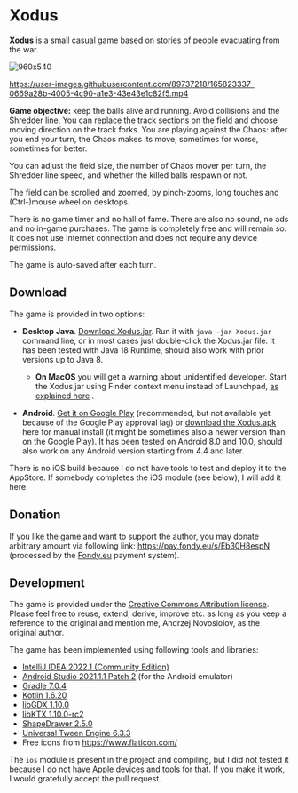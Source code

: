 # Xodus

**Xodus** is a small casual game based on stories of people evacuating from the war.

![960x540](https://user-images.githubusercontent.com/89737218/165823298-ac353ae3-d0ef-4a3c-9bb7-67a6bb7fe8f1.jpg)

https://user-images.githubusercontent.com/89737218/165823337-0669a28b-4005-4c90-a1e3-43e43e1c82f5.mp4

**Game objective:** keep the balls alive and running. Avoid collisions and the Shredder line.
You can replace the track sections on the field and choose moving direction on the track forks.
You are playing against the Chaos: after you end your turn, the Chaos makes its move, sometimes for worse,
sometimes for better.

You can adjust the field size, the number of Chaos mover per turn, the Shredder line speed, and whether the killed
balls respawn or not.

The field can be scrolled and zoomed, by pinch-zooms, long touches and (Ctrl-)mouse wheel on desktops.

There is no game timer and no hall of fame. There are also no sound, no ads and no in-game purchases.
The game is completely free and will remain so. It does not use Internet connection and does not require
any device permissions.

The game is auto-saved after each turn.

## Download

The game is provided in two options:

- **Desktop Java**. [Download Xodus.jar](https://github.com/andrzej-nov/Xodus/releases/download/v1.2/Xodus.jar).
  Run it with `java -jar Xodus.jar` command line, or in most cases just double-click the Xodus.jar 
  file. It has been tested with Java 18 Runtime, should also work with prior versions up to Java 8.
    - **On MacOS** you will get a warning about unidentified developer. Start the Xodus.jar 
      using Finder context menu instead of Launchpad,
      [as explained here](https://www.bemidjistate.edu/offices/its/knowledge-base/how-to-open-an-app-from-an-unidentified-developer-and-exempt-it-from-gatekeeper/)
      .

- **Android**. [Get it on Google Play](https://play.google.com/store/apps/details?id=com.andrzejn.xodus)
  (recommended, but not available yet because of the Google Play approval lag) or
  [download the Xodus.apk](https://github.com/andrzej-nov/Xodus/releases/download/v1.2/Xodus.apk)
  here for manual install (it might be sometimes also a newer version than on the Google Play). It has been tested
  on Android 8.0 and 10.0, should also work on any Android version starting from 4.4 and later.

There is no iOS build because I do not have tools to test and deploy it to the AppStore. If somebody completes the iOS
module (see below), I will add it here.

## Donation

If you like the game and want to support the author, you may donate arbitrary amount via following
link: https://pay.fondy.eu/s/Eb30H8espN (processed by the [Fondy.eu](https://fondy.io/) payment system).

## Development

The game is provided under the [Creative Commons Attribution license](https://creativecommons.org/licenses/by/4.0/).
Please feel free to reuse, extend, derive, improve etc. as long as you keep a reference to the original and mention me,
Andrzej Novosiolov, as the original author.

The game has been implemented using following tools and libraries:

- [IntelliJ IDEA 2022.1 (Community Edition)](https://www.jetbrains.com/idea/download/)
- [Android Studio 2021.1.1 Patch 2](https://developer.android.com/studio) (for the Android emulator)
- [Gradle 7.0.4](https://gradle.org/)
- [Kotlin 1.6.20](https://kotlinlang.org/)
- [libGDX 1.10.0](https://libgdx.com/)
- [libKTX 1.10.0-rc2](https://libktx.github.io/)
- [ShapeDrawer 2.5.0](https://github.com/earlygrey/shapedrawer#shape-drawer)
- [Universal Tween Engine 6.3.3](https://github.com/AurelienRibon/universal-tween-engine)
- Free icons from https://www.flaticon.com/

The `ios` module is present in the project and compiling, but I did not tested it because I do not have Apple devices
and tools for that. If you make it work, I would gratefully accept the pull request.
